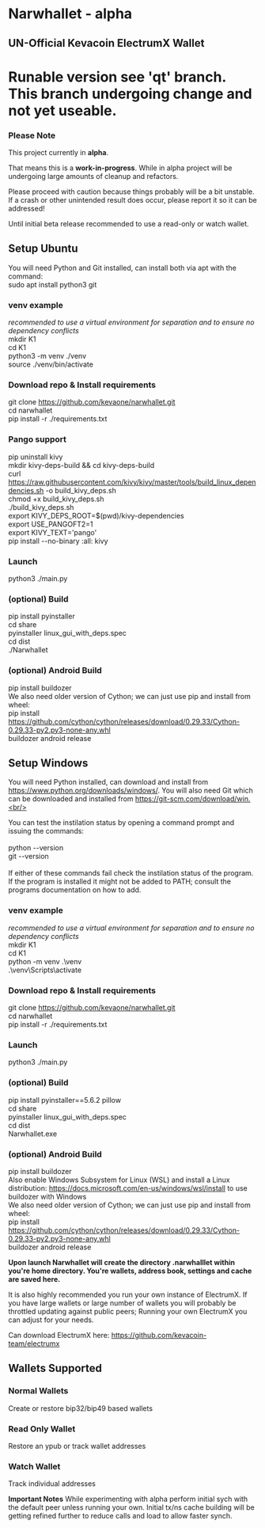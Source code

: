 # Narwhallet - alpha
## **UN-Official** Kevacoin ElectrumX Wallet

# Runable version see 'qt' branch. This branch undergoing change and not yet useable.

### Please Note
This project currently in **alpha**.

That means this is a **work-in-progress**. While in alpha project will be undergoing large amounts of cleanup and refactors.

Please proceed with caution because things probably will be a bit unstable. If a crash or other unintended result does occur, please report it so it can be addressed!

Until initial beta release recommended to use a read-only or watch wallet.


## Setup Ubuntu
You will need Python and Git installed, can install both via apt with the command:<br/>
sudo apt install python3 git<br/>

### venv example
*recommended to use a virtual environment for separation and to ensure no dependency conflicts*<br/>
mkdir K1<br/>
cd K1<br/>
python3 -m venv ./venv<br/>
source ./venv/bin/activate<br/>

### Download repo & Install requirements
git clone https://github.com/kevaone/narwhallet.git<br/>
cd narwhallet<br/>
pip install -r ./requirements.txt<br/>

### Pango support
pip uninstall kivy<br/>
mkdir kivy-deps-build && cd kivy-deps-build<br/>
curl https://raw.githubusercontent.com/kivy/kivy/master/tools/build_linux_dependencies.sh -o build_kivy_deps.sh<br/>
chmod +x build_kivy_deps.sh<br/>
./build_kivy_deps.sh<br/>
export KIVY_DEPS_ROOT=$(pwd)/kivy-dependencies<br/>
export USE_PANGOFT2=1<br/>
export KIVY_TEXT='pango'<br/>
pip install --no-binary :all: kivy<br/>

### Launch
python3 ./main.py<br/>

### (optional) Build
pip install pyinstaller<br/>
cd share<br/>
pyinstaller linux_gui_with_deps.spec<br/>
cd dist<br/>
./Narwhallet<br/>

### (optional) Android Build
pip install buildozer<br/>
We also need older version of Cython; we can just use pip and install from wheel:<br/>
pip install https://github.com/cython/cython/releases/download/0.29.33/Cython-0.29.33-py2.py3-none-any.whl<br/>
buildozer android release<br/>


## Setup Windows
You will need Python installed, can download and install from https://www.python.org/downloads/windows/. You will also need Git which can be downloaded and installed from https://git-scm.com/download/win.<br/>

You can test the instilation status by opening a command prompt and issuing the commands:<br/>
<br/>
python --version<br/>
git --version<br/>
<br/>
If either of these commands fail check the instilation status of the program. If the program is installed it might not be added to PATH; consult the programs documentation on how to add.<br/>

### venv example
*recommended to use a virtual environment for separation and to ensure no dependency conflicts*<br/>
mkdir K1<br/>
cd K1<br/>
python -m venv .\venv<br/>
.\venv\Scripts\activate<br/>

### Download repo & Install requirements
git clone https://github.com/kevaone/narwhallet.git<br/>
cd narwhallet<br/>
pip install -r ./requirements.txt<br/>

### Launch
python3 ./main.py<br/>

### (optional) Build
pip install pyinstaller==5.6.2 pillow<br/>
cd share<br/>
pyinstaller linux_gui_with_deps.spec<br/>
cd dist<br/>
Narwhallet.exe<br/>

### (optional) Android Build
pip install buildozer<br/>
Also enable Windows Subsystem for Linux (WSL) and install a Linux distribution: https://docs.microsoft.com/en-us/windows/wsl/install to use buildozer with Windows<br/>
We also need older version of Cython; we can just use pip and install from wheel:<br/>
pip install https://github.com/cython/cython/releases/download/0.29.33/Cython-0.29.33-py2.py3-none-any.whl<br/>
buildozer android release<br/>

**Upon launch Narwhallet will create the directory .narwhalllet within you're home directory. You're wallets, address book, settings and cache are saved here.**

It is also highly recommended you run your own instance of ElectrumX. If you have large wallets or large number of wallets you will probably be throttled updating against public peers; Running your own ElectrumX you can adjust for your needs.

Can download ElectrumX here: https://github.com/kevacoin-team/electrumx


## Wallets Supported

### Normal Wallets
Create or restore bip32/bip49 based wallets

### Read Only Wallet
Restore an ypub or track wallet addresses

### Watch Wallet
Track individual addresses

**Important Notes**
While experimenting with alpha perform initial sych with the default peer unless running your own. Initial tx/ns cache building will be getting refined further to reduce calls and load to allow faster synch.
